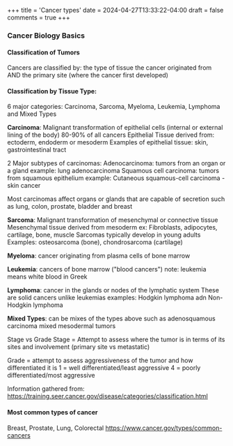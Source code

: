 +++
title = 'Cancer types'
date = 2024-04-27T13:33:22-04:00
draft = false
comments = true
+++


### Cancer Biology Basics
#### Classification of Tumors

Cancers are classified by: the type of tissue the cancer originated from AND the primary site (where the cancer first developed)

#### Classification by Tissue Type:
6 major categories:
Carcinoma, Sarcoma, Myeloma, Leukemia, Lymphoma and Mixed Types

**Carcinoma**: Malignant transformation of epithelial cells (internal or external lining of the body)
80-90% of all cancers
Epithelial Tissue derived from: ectoderm, endoderm or mesoderm
Examples of epithelial tissue: skin, gastrointestinal tract

2 Major subtypes of carcinomas:
Adenocarcinoma: tumors from an organ or a gland
example: lung adenocarcinoma
Squamous cell carcinoma: tumors from squamous epithelium
example: Cutaneous squamous-cell carcinoma - skin cancer

Most carcinomas affect organs or glands that are capable of secretion such as lung, colon, prostate, bladder and breast

**Sarcoma**: Malignant transformation of mesenchymal or connective tissue
Mesenchymal tissue derived from mesoderm
ex: Fibroblasts, adipocytes, cartilage, bone, muscle
Sarcomas typically develop in young adults
Examples: osteosarcoma (bone), chondrosarcoma (cartilage)

**Myeloma**: cancer originating from plasma cells of bone marrow

**Leukemia**: cancers of bone marrow ("blood cancers")
note: leukemia means white blood in Greek

**Lymphoma**: cancer in the glands or nodes of the lymphatic system
These are solid cancers unlike leukemias
examples: Hodgkin lymphoma adn Non-Hodgkin lymphoma

**Mixed Types**: can be mixes of the types above such as
adenosquamous carcinoma
mixed mesodermal tumors


Stage vs Grade
Stage = Attempt to assess where the tumor is in terms of its sites and involvement
(primary site vs metastatic)

Grade = attempt to assess aggressiveness of the tumor and how differentiated it is
1 = well differentiated/least aggressive 4 = poorly differentiated/most aggressive

Information gathered from: 
https://training.seer.cancer.gov/disease/categories/classification.html

#### Most common types of cancer
Breast, Prostate, Lung, Colorectal
https://www.cancer.gov/types/common-cancers